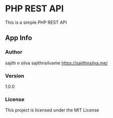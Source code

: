 # PHP REST API
This is a simple PHP REST API
## App Info
### Author
sajith n silva sajithnsilvame https://sajithnsilva.me/
### Version
1.0.0
### License
This project is licensed under the MIT License